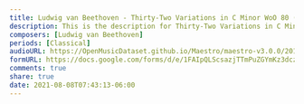 ```yaml
---
title: Ludwig van Beethoven - Thirty-Two Variations in C Minor WoO 80 (13)
description: This is the description for Thirty-Two Variations in C Minor WoO 80 by Ludwig van Beethoven
composers: [Ludwig van Beethoven]
periods: [Classical]
audioURL: https://OpenMusicDataset.github.io/Maestro/maestro-v3.0.0/2015/MIDI-Unprocessed_R2_D2-19-21-22_mid--AUDIO-from_mp3_22_R2_2015_wav--2.midi
formURL: https://docs.google.com/forms/d/e/1FAIpQLScsazjTTmPuZGYmKz3dczb7zhAD9KU-R9Awt4ebgjZpYY5rTA/viewform
comments: true
share: true
date: 2021-08-08T07:43:13-06:00
---
```

